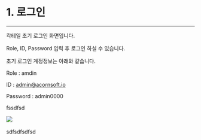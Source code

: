 # 1. 로그인

---

칵테일 초기 로그인 화면입니다.

Role, ID, Password 입력 후 로그인 하실 수 있습니다.

초기 로그인 계정정보는 아래와 같습니다.

Role : amdin

ID : admin@acornsoft.io

Password : admin0000

fssdfsd

![](/assets/로그인.png)



sdfsdfsdfsd

